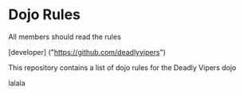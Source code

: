 Dojo Rules
==========

All members should read the rules

[developer] ("https://github.com/deadlyvipers")

This repository contains a list of dojo rules for the Deadly Vipers dojo

lalala
